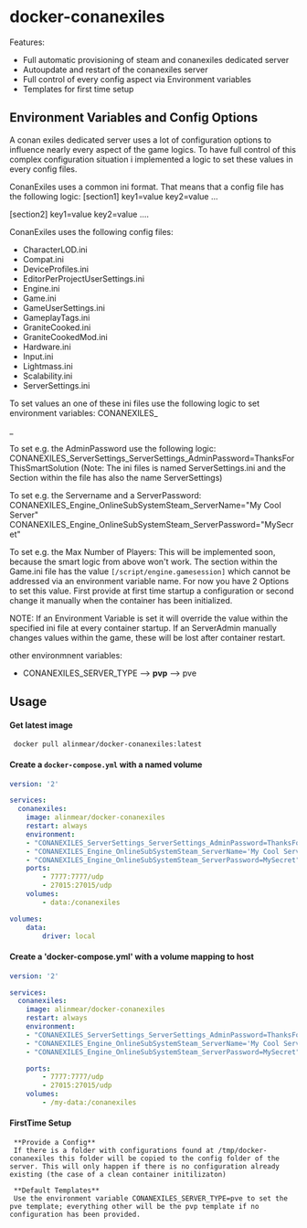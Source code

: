 # docker-conanexiles

Features:
* Full automatic provisioning of steam and conanexiles dedicated server
* Autoupdate and restart of the conanexiles server
* Full control of every config aspect via Environment variables
* Templates for first time setup

## Environment Variables and Config Options
   A conan exiles dedicated server uses a lot of configuration options to influence nearly every aspect of the game logics.
   To have full control of this complex configuration situation i implemented a logic to set these values in every config files.

   ConanExiles uses a common ini format. That means that a config file has the following logic:
   [section1]
   key1=value
   key2=value
   ...

   [section2]
   key1=value
   key2=value
   ....

   ConanExiles uses the following config files:
   * CharacterLOD.ini
   * Compat.ini
   * DeviceProfiles.ini
   * EditorPerProjectUserSettings.ini
   * Engine.ini
   * Game.ini
   * GameUserSettings.ini
   * GameplayTags.ini
   * GraniteCooked.ini
   * GraniteCookedMod.ini
   * Hardware.ini
   * Input.ini
   * Lightmass.ini
   * Scalability.ini
   * ServerSettings.ini

   To set values an one of these ini files use the following logic to set environment variables:
   CONANEXILES_<filename>_<section>_<key>_<value>

   To set e.g. the AdminPassword use the following logic:
   CONANEXILES_ServerSettings_ServerSettings_AdminPassword=ThanksForThisSmartSolution (Note: The ini files is named ServerSettings.ini and the Section within the file has also the name ServerSettings)

   To set e.g. the Servername and a ServerPassword:
   CONANEXILES_Engine_OnlineSubSystemSteam_ServerName="My Cool Server"
   CONANEXILES_Engine_OnlineSubSystemSteam_ServerPassword="MySecret"

   To set e.g. the Max Number of Players:
   This will be implemented soon, because the smart logic from above won't work. The section within the Game.ini file has the value `[/script/engine.gamesession]` which cannot be addressed via an environment variable name.
   For now you have 2 Options to set this value. First provide at first time startup a configuration or second change it manually when the container has been initialized.
   
   NOTE: If an Environment Variable is set it will override the value within the specified ini file at every container startup. If an ServerAdmin manually changes values within the game, these will be lost after container restart.

   other environmnent variables:

   * CONANEXILES_SERVER_TYPE
     --> **pvp**
     --> pve

## Usage

#### Get latest image
     docker pull alinmear/docker-conanexiles:latest

#### Create a `docker-compose.yml` with a named volume

```yaml
version: '2'

services:
  conanexiles:
    image: alinmear/docker-conanexiles
    restart: always
    environment:
	- "CONANEXILES_ServerSettings_ServerSettings_AdminPassword=ThanksForThisSmartSolution"
	- "CONANEXILES_Engine_OnlineSubSystemSteam_ServerName='My Cool Server'"
	- "CONANEXILES_Engine_OnlineSubSystemSteam_ServerPassword=MySecret"
    ports:
        - 7777:7777/udp
        - 27015:27015/udp
    volumes:
        - data:/conanexiles

volumes:
    data:
        driver: local
```

#### Create a 'docker-compose.yml' with a volume mapping to host 

```yaml
version: '2'

services:
  conanexiles:
    image: alinmear/docker-conanexiles
    restart: always
    environment:
	- "CONANEXILES_ServerSettings_ServerSettings_AdminPassword=ThanksForThisSmartSolution"
	- "CONANEXILES_Engine_OnlineSubSystemSteam_ServerName='My Cool Server'"
	- "CONANEXILES_Engine_OnlineSubSystemSteam_ServerPassword=MySecret"

    ports:
        - 7777:7777/udp
        - 27015:27015/udp
    volumes:
        - /my-data:/conanexiles
```

#### FirstTime Setup

     **Provide a Config**
     If there is a folder with configurations found at /tmp/docker-conanexiles this folder will be copied to the config folder of the server. This will only happen if there is no configuration already existing (the case of a clean container initilizaton)

     **Default Templates**
     Use the environment variable CONANEXILES_SERVER_TYPE=pve to set the pve template; everything other will be the pvp template if no configuration has been provided.
